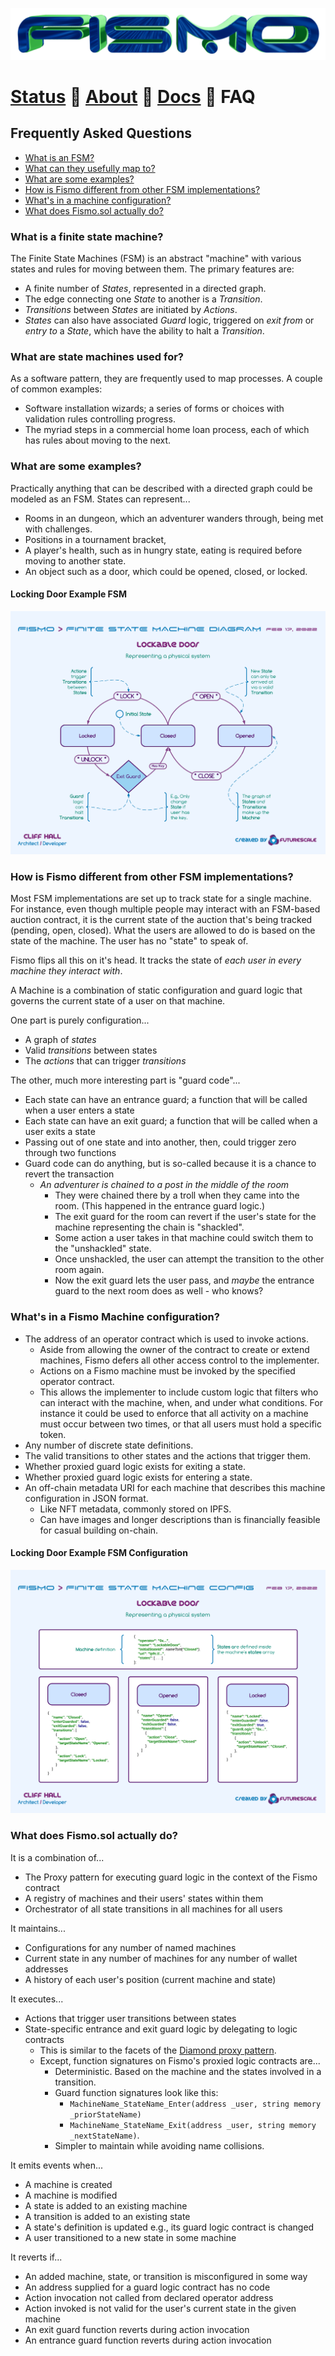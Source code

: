 ![Fismo](images/fismo-logo.png)
# [Status](../README.md) 🧪 [About](../docs/about.md) 🧪 [Docs](intro.md) 🧪 FAQ

## Frequently Asked Questions
* [What is an FSM?](#what-is-a-finite-state-machine)
* [What can they usefully map to?](#what-are-state-machines-used-for)
* [What are some examples?](#what-are-some-examples)
* [How is Fismo different from other FSM implementations?](#how-is-fismo-different-from-other-fsm-implementations)
* [What's in a machine configuration?](#whats-in-a-fismo-machine-configuration)
* [What does Fismo.sol actually do?](#what-does-fismosol-actually-do)

### What is a finite state machine?
The Finite State Machines (FSM) is an abstract "machine" with various states and rules for moving between them. The primary features are:
- A finite number of _States_, represented in a directed graph. 
- The edge connecting one _State_ to another is a _Transition_.
- _Transitions_ between _States_ are initiated by _Actions_.
- _States_ can also have associated _Guard_ logic, triggered on _exit from_ or _entry to_ a _State_, which have the ability to halt a _Transition_.

### What are state machines used for?
As a software pattern, they are frequently used to map processes. A couple of common examples:
  * Software installation wizards; a series of forms or choices with validation rules controlling progress.
  * The myriad steps in a commercial home loan process, each of which has rules about moving to the next.

### What are some examples?
Practically anything that can be described with a directed graph could be modeled as an FSM. States can represent...
  * Rooms in an dungeon, which an adventurer wanders through, being met with challenges.
  * Positions in a tournament bracket,
  * A player's health, such as in hungry state, eating is required before moving to another state.
  * An object such as a door, which could be opened, closed, or locked.
  
#### Locking Door Example FSM 
![Lockable Door FSM example](images/LockableDoorFSM.png)

### How is Fismo different from other FSM implementations?
Most FSM implementations are set up to track state for a single machine.
For instance, even though multiple people may interact with an FSM-based auction contract, it is the current state of 
the auction that's being tracked (pending, open, closed). What the users are allowed to do is based on the state of 
the machine. The user has no "state" to speak of.

Fismo flips all this on it's head. It tracks the state of _each user in every machine they interact with_.

A Machine is a combination of static configuration and guard logic that governs the current state of a user on that machine.

One part is purely configuration...
  * A graph of _states_
  * Valid _transitions_ between states
  * The _actions_ that can trigger _transitions_

The other, much more interesting part is "guard code"...
  * Each state can have an entrance guard; a function that will be called when a user enters a state
  * Each state can have an exit guard; a function that will be called when a user exits a state
  * Passing out of one state and into another, then, could trigger zero through two functions
  * Guard code can do anything, but is so-called because it is a chance to revert the transaction
    - _An adventurer is chained to a post in the middle of the room_
      - They were chained there by a troll when they came into the room. (This happened in the entrance guard logic.)
      - The exit guard for the room can revert if the user's state for the machine representing the chain is "shackled".
      - Some action a user takes in that machine could switch them to the "unshackled" state.
      - Once unshackled, the user can attempt the transition to the other room again.
      - Now the exit guard lets the user pass, and _maybe_ the entrance guard to the next room does as well - who knows?

### What's in a Fismo Machine configuration?
* The address of an operator contract which is used to invoke actions.
  * Aside from allowing the owner of the contract to create or extend machines, Fismo defers all other access control to the implementer. 
  * Actions on a Fismo machine must be invoked by the specified operator contract.
  * This allows the implementer to include custom logic that filters who can interact with the machine, when, and under what conditions. For instance it could be used to enforce that all activity on a machine must occur between two times, or that all users must hold a specific token.
* Any number of discrete state definitions.
* The valid transitions to other states and the actions that trigger them.
* Whether proxied guard logic exists for exiting a state.
* Whether proxied guard logic exists for entering a state.
* An off-chain metadata URI for each machine that describes this machine configuration in JSON format.
    - Like NFT metadata, commonly stored on IPFS.
    - Can have images and longer descriptions than is financially feasible for casual building on-chain.

#### Locking Door Example FSM Configuration
![Lockable Door FSM example](images/LockableDoorConfig.png)

### What does Fismo.sol actually do?
It is a combination of...
  - The Proxy pattern for executing guard logic in the context of the Fismo contract
  - A registry of machines and their users' states within them
  - Orchestrator of all state transitions in all machines for all users

It maintains...
  * Configurations for any number of named machines
  * Current state in any number of machines for any number of wallet addresses
  * A history of each user's position (current machine and state)

It executes...
  * Actions that trigger user transitions between states
  * State-specific entrance and exit guard logic by delegating to logic contracts
    - This is similar to the facets of the [Diamond proxy pattern](https://eips.ethereum.org/EIPS/eip-2535).
    - Except, function signatures on Fismo's proxied logic contracts are...
      - Deterministic. Based on the machine and the states involved in a transition.
      - Guard function signatures look like this: 
        - `MachineName_StateName_Enter(address _user, string memory _priorStateName)` 
        - `MachineName_StateName_Exit(address _user, string memory _nextStateName)`.
      - Simpler to maintain while avoiding name collisions.

It emits events when...
  * A machine is created
  * A machine is modified
  * A state is added to an existing machine
  * A transition is added to an existing state
  * A state's definition is updated e.g., its guard logic contract is changed
  * A user transitioned to a new state in some machine

It reverts if...
  * An added machine, state, or transition is misconfigured in some way
  * An address supplied for a guard logic contract has no code
  * Action invocation not called from declared operator address
  * Action invoked is not valid for the user's current state in the given machine
  * An exit guard function reverts during action invocation
  * An entrance guard function reverts during action invocation
